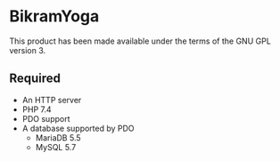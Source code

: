 # BikramYoga 

This product has been made available under the terms of the GNU GPL version 3.

## Required

- An HTTP server
- PHP 7.4
- PDO support
- A database supported by PDO
    - MariaDB 5.5
    - MySQL 5.7